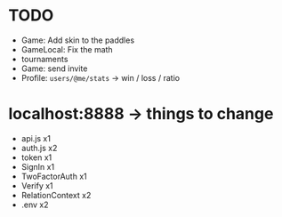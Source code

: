 # TODO
- Game: Add skin to the paddles
- GameLocal: Fix the math
- tournaments
- Game: send invite
- Profile: `users/@me/stats` -> win / loss / ratio

# localhost:8888 -> things to change
- api.js			x1
- auth.js			x2
- token				x1
- SignIn			x1
- TwoFactorAuth		x1
- Verify			x1
- RelationContext	x2
- .env				x2
